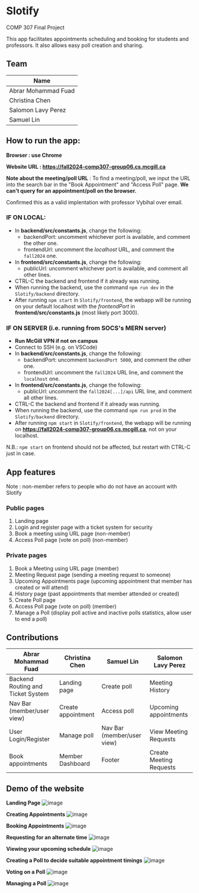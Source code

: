 # Slotify
COMP 307 Final Project

This app facilitates appointments scheduling and booking for students and professors. It also allows easy poll creation and sharing.

## Team 
 Name |
-------|
Abrar Mohammad Fuad |
Christina Chen |
Salomon Lavy Perez |
Samuel Lin |

## How to run the app:
**Browser : use Chrome**

**Website URL : https://fall2024-comp307-group06.cs.mcgill.ca**

**Note about the meeting/poll URL** : 
To find a meeting/poll, we input the URL into the search bar in the "Book Appointment" and "Access Poll" page. **We can't query for an appointment/poll on the browser.**

Confirmed this as a valid implentation with professor Vybihal over email.

### IF ON LOCAL:

* In **backend/src/constants.js**, change the following: 
    * backendPort: uncomment whichever port is available, and comment the other one.
    * frontendUrl: uncomment the *localhost* URL, and comment the `fall2024` one.
* In **frontend/src/constants.js**, change the following:
    * publicUrl: uncomment whichever port is available, and comment all other lines.
* CTRL-C the backend and frontend if it already was running.
* When running the backend, use the command `npm run dev` in the `Slotify/backend` directory.
* After running `npm start` in `Slotify/frontend`, the webapp will be running on your default localhost with the *frontendPort* in **frontend/src/constants.js** (most likely port 3000).

### IF ON SERVER (i.e. running from SOCS's MERN server)

* **Run McGill VPN if not on campus**
* Connect to SSH (e.g. on VSCode)
* In **backend/src/constants.js**, change the following:
    * backendPort: uncomment `backendPort 5000`, and comment the other one.
    * frontendUrl: uncomment the `fall2024` URL line, and comment the `localhost` one.
* In **frontend/src/constants.js**, change the following:
    * publicUrl: uncomment the `fall2024[...]/api` URL line, and comment all other lines.
* CTRL-C the backend and frontend if it already was running.
* When running the backend, use the command `npm run prod` in the `Slotify/backend` directory.
* After running `npm start` in `Slotify/frontend`, the webapp will be running on **https://fall2024-comp307-group06.cs.mcgill.ca**, not on your localhost.

N.B.: `npm start` on frontend should not be affected, but restart with CTRL-C just in case.

## App features
Note : non-member refers to people who do not have an account with Slotify

### Public pages
1. Landing page
2. Login and register page with a ticket system for security
3. Book a meeting using URL page (non-member)
4. Access Poll page (vote on poll) (non-member)

### Private pages
1. Book a Meeting using URL page (member)
2. Meeting Request page (sending a meeting request to someone)
3. Upcoming Appointments page (upcoming appointment that member has created or will attend)
4. History page (past appointments that member attended or created)
5. Create Poll page
6. Access Poll page (vote on poll) (member)
7. Manage a Poll (display poll active and inactive polls statistics, allow user to end a poll)

## Contributions
| Abrar Mohammad Fuad               | Christina Chen     | Samuel Lin                 | Salomon Lavy Perez      |
|-----------------------------------|--------------------|----------------------------|-------------------------|
| Backend Routing and Ticket System | Landing page       | Create poll                | Meeting History         |
| Nav Bar (member/user view)        | Create appointment | Access poll                | Upcoming appointments   |
| User Login/Register               | Manage poll        | Nav Bar (member/user view) | View Meeting Requests   |
| Book appointments                 | Member Dashboard   | Footer                     | Create Meeting Requests |


## Demo of the website

**Landing Page**
![image](https://github.com/user-attachments/assets/303c21d4-fec1-4b3f-a69a-09ce09a4d9ac)


**Creating Appointments**
![image](https://github.com/user-attachments/assets/0d11661f-a4cc-4dde-8c84-69ef8527f39a)


**Booking Appointments**
![image](https://github.com/user-attachments/assets/1b3869df-5f64-4313-b5f0-48d8dca64620)

**Requesting for an alternate time**
![image](https://github.com/user-attachments/assets/7f2d90c0-a5fd-4ac7-95e5-b31e2bbb725c)

**Viewing your upcoming schedule**
![image](https://github.com/user-attachments/assets/be043b04-9dfd-4095-921b-0c42993ebed1)

**Creating a Poll to decide suitable appointment timings**
![image](https://github.com/user-attachments/assets/d0f5de8a-636d-4435-932f-95e07d656dba)

**Voting on a Poll**
![image](https://github.com/user-attachments/assets/e3d4611f-eaa5-4599-9645-f19cc2d90ba7)

**Managing a Poll**
![image](https://github.com/user-attachments/assets/08270fd8-ace3-403f-96b0-615d7082dc3c)


